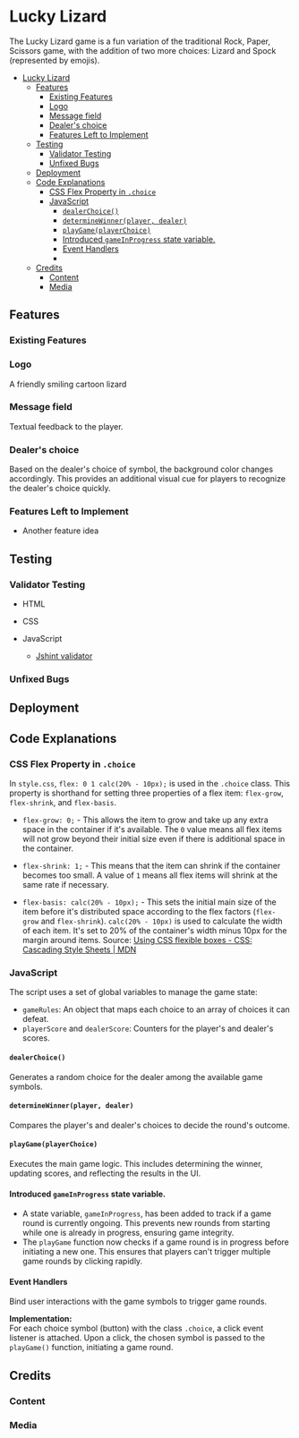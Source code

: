 # Lucky Lizard

The Lucky Lizard game is a fun variation of the traditional Rock, Paper, Scissors game, with the addition of two more choices: Lizard and Spock (represented by emojis).

- [Lucky Lizard](#lucky-lizard)
  - [Features](#features)
    - [Existing Features](#existing-features)
    - [Logo](#logo)
    - [Message field](#message-field)
    - [Dealer's choice](#dealers-choice)
    - [Features Left to Implement](#features-left-to-implement)
  - [Testing](#testing)
    - [Validator Testing](#validator-testing)
    - [Unfixed Bugs](#unfixed-bugs)
  - [Deployment](#deployment)
  - [Code Explanations](#code-explanations)
    - [CSS Flex Property in `.choice`](#css-flex-property-in-choice)
    - [JavaScript](#javascript)
      - [`dealerChoice()`](#dealerchoice)
      - [`determineWinner(player, dealer)`](#determinewinnerplayer-dealer)
      - [`playGame(playerChoice)`](#playgameplayerchoice)
      - [Introduced `gameInProgress` state variable.](#introduced-gameinprogress-state-variable)
      - [Event Handlers](#event-handlers)
      - [](#)
  - [Credits](#credits)
    - [Content](#content)
    - [Media](#media)

## Features

### Existing Features

### Logo

A friendly smiling cartoon lizard

### Message field

Textual feedback to the player.

### Dealer's choice

Based on the dealer's choice of symbol, the background color changes accordingly. This provides an additional visual cue for players to recognize the dealer's choice quickly.

### Features Left to Implement

- Another feature idea

## Testing

### Validator Testing

- HTML

- CSS

- JavaScript
  - [Jshint validator](https://jshint.com/)

### Unfixed Bugs

## Deployment

## Code Explanations

### CSS Flex Property in `.choice`

In `style.css`, `flex: 0 1 calc(20% - 10px);` is used in the `.choice` class. This property is shorthand for setting three properties of a flex item: `flex-grow`, `flex-shrink`, and `flex-basis`.

- `flex-grow: 0;` - This allows the item to grow and take up any extra space in the container if it's available. The `0` value means all flex items will not grow beyond their initial size even if there is additional space in the container.

- `flex-shrink: 1;` - This means that the item can shrink if the container becomes too small. A value of `1` means all flex items will shrink at the same rate if necessary.

- `flex-basis: calc(20% - 10px);` - This sets the initial main size of the item before it's distributed space according to the flex factors (`flex-grow` and `flex-shrink`). `calc(20% - 10px)` is used to calculate the width of each item. It's set to 20% of the container's width minus 10px for the margin around items.
  Source: [Using CSS flexible boxes - CSS: Cascading Style Sheets | MDN](https://developer.mozilla.org/en-US/docs/Web/CSS/CSS_Flexible_Box_Layout/Using_CSS_flexible_boxes)

### JavaScript

The script uses a set of global variables to manage the game state:

- `gameRules`: An object that maps each choice to an array of choices it can defeat.
- `playerScore` and `dealerScore`: Counters for the player's and dealer's scores.

#### `dealerChoice()`

Generates a random choice for the dealer among the available game symbols.

#### `determineWinner(player, dealer)`

Compares the player's and dealer's choices to decide the round's outcome.

#### `playGame(playerChoice)`

Executes the main game logic. This includes determining the winner, updating scores, and reflecting the results in the UI.

#### Introduced `gameInProgress` state variable.

- A state variable, `gameInProgress`, has been added to track if a game round is currently ongoing. This prevents new rounds from starting while one is already in progress, ensuring game integrity.
- The `playGame` function now checks if a game round is in progress before initiating a new one. This ensures that players can't trigger multiple game rounds by clicking rapidly.

#### Event Handlers

Bind user interactions with the game symbols to trigger game rounds.

**Implementation:**  
For each choice symbol (button) with the class `.choice`, a click event listener is attached. Upon a click, the chosen symbol is passed to the `playGame()` function, initiating a game round.

####

## Credits

### Content

### Media
